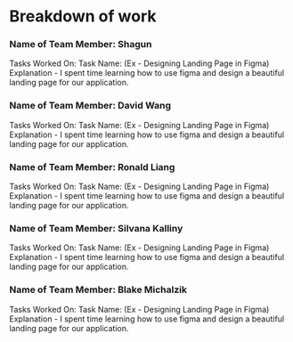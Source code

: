 # Breakdown of work

### Name of Team Member: Shagun
Tasks Worked On:
Task Name: (Ex - Designing Landing Page in Figma)
Explanation - I spent time learning how to use figma and design a beautiful landing page for our application.

### Name of Team Member: David Wang
Tasks Worked On:
Task Name: (Ex - Designing Landing Page in Figma)
Explanation - I spent time learning how to use figma and design a beautiful landing page for our application.

### Name of Team Member: Ronald Liang
Tasks Worked On:
Task Name: (Ex - Designing Landing Page in Figma)
Explanation - I spent time learning how to use figma and design a beautiful landing page for our application.

### Name of Team Member: Silvana Kalliny
Tasks Worked On:
Task Name: (Ex - Designing Landing Page in Figma)
Explanation - I spent time learning how to use figma and design a beautiful landing page for our application.

### Name of Team Member: Blake Michalzik
Tasks Worked On:
Task Name: (Ex - Designing Landing Page in Figma)
Explanation - I spent time learning how to use figma and design a beautiful landing page for our application.
